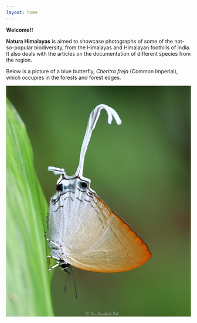 ```yaml
---
layout: home
---
```

__Welcome!!__

__Natura Himalayas__ is aimed to showcase photographs of some of the not-so-popular biodiversity, from the Himalayas and Himalayan foothills of India. It also deals with the articles on the documentation of different species from the region.

Below is a picture of a blue butterfly, _Cheritra freja_ (Common Imperial), which occupies in the forests and forest edges.

![](/files/common-imperial.JPG "A Cheritra freja butterfly")

